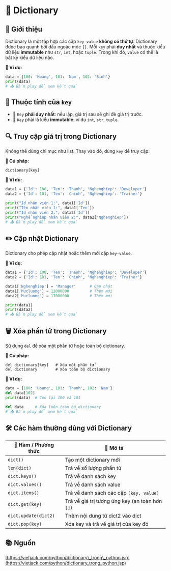 
# 📘 Dictionary

## 📌 Giới thiệu

Dictionary là một tập hợp các cặp `key-value` **không có thứ tự**. Dictionary được bao quanh bởi dấu ngoặc móc `{}`. Mỗi `key` phải **duy nhất** và thuộc kiểu dữ liệu **immutable** như `str`, `int`, hoặc `tuple`. Trong khi đó, `value` có thể là bất kỳ kiểu dữ liệu nào.

**🧪 Ví dụ:**

```python
data = {100: 'Hoang', 101: 'Nam', 102: 'Binh'}
print(data)
# 📤 Bấm play để xem kết quả
```

## 🧷 Thuộc tính của `key`

* 🔑 `Key` **phải duy nhất**: nếu lặp, giá trị sau sẽ ghi đè giá trị trước.
* 🔐 `Key` phải là kiểu **immutable**: ví dụ `int`, `str`, `tuple`.

## 🔍 Truy cập giá trị trong Dictionary

Không thể dùng chỉ mục như list. Thay vào đó, dùng `key` để truy cập:

**📐 Cú pháp:**

```
dictionary[key]
```

**🧪 Ví dụ:**

```python
data1 = {'Id': 100, 'Ten': 'Thanh', 'Nghenghiep': 'Developer'}
data2 = {'Id': 101, 'Ten': 'Chinh', 'Nghenghiep': 'Trainer'}

print("Id nhân viên 1:", data1['Id'])
print("Tên nhân viên 1:", data1['Ten'])
print("Id nhân viên 2:", data2['Id'])
print("Nghề nghiệp nhân viên 2:", data2['Nghenghiep'])
# 📤 Bấm play để xem kết quả
```
## ✏️ Cập nhật Dictionary

Dictionary cho phép cập nhật hoặc thêm mới cặp `key-value`.

**🧪 Ví dụ:**

```python
data1 = {'Id': 100, 'Ten': 'Thanh', 'Nghenghiep': 'Developer'}
data2 = {'Id': 101, 'Ten': 'Chinh', 'Nghenghiep': 'Trainer'}

data1['Nghenghiep'] = 'Manager'      # Cập nhật
data1['Mucluong'] = 12000000         # Thêm mới
data2['Mucluong'] = 17000000         # Thêm mới

print(data1)
print(data2)
# 📤 Bấm play để xem kết quả
```
## 🗑️ Xóa phần tử trong Dictionary

Sử dụng `del` để xóa một phần tử hoặc toàn bộ dictionary.

**📐 Cú pháp:**

```
del dictionary[key]   # Xóa một phần tử
del dictionary        # Xóa toàn bộ dictionary
```

**🧪 Ví dụ:**

```python
data = {100: 'Hoang', 101: 'Thanh', 102: 'Nam'}
del data[102]
print(data)  # Còn lại 100 và 101

del data     # Xóa luôn toàn bộ dictionary
# 📤 Bấm play để xem kết quả
```
## 🛠️ Các hàm thường dùng với Dictionary

| 🧰 Hàm / Phương thức | 📝 Mô tả                                        |
| -------------------- | ----------------------------------------------- |
| `dict()`             | Tạo một dictionary mới                          |
| `len(dict)`          | Trả về số lượng phần tử                         |
| `dict.keys()`        | Trả về danh sách key                            |
| `dict.values()`      | Trả về danh sách value                          |
| `dict.items()`       | Trả về danh sách các cặp `(key, value)`         |
| `dict.get(key)`      | Trả về giá trị tương ứng key (an toàn hơn `[]`) |
| `dict.update(dict2)` | Thêm nội dung từ dict2 vào dict                 |
| `dict.pop(key)`      | Xóa key và trả về giá trị của key đó            |
## 📚 Nguồn

[https://vietjack.com/python/dictionary\_trong\_python.jsp](https://vietjack.com/python/dictionary_trong_python.jsp)
